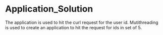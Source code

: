 # Application_Solution

The application is used to hit the curl request for the user id. Mutithreading is used to create an application to hit the request for ids in set of 5.
